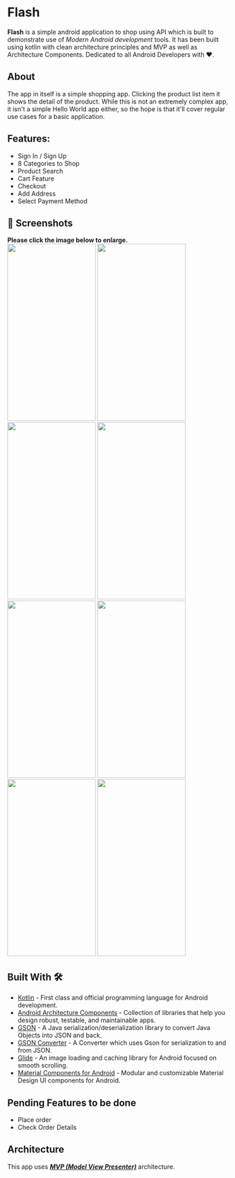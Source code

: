 # Flash 

**Flash** is a simple android application to shop using API which is built to demonstrate use of *Modern Android development* tools. It has been built using kotlin with clean architecture principles and MVP as well as Architecture Components. Dedicated to all Android Developers with ❤️.

## About
The app in itself is a simple shopping app. Clicking the product list item it shows the detail of the product. While this is not an extremely complex app, it isn't a simple Hello World app either, so the hope is that it'll cover regular use cases for a basic application.

## Features:
- Sign In / Sign Up
- 8 Categories to Shop  
- Product Search
- Cart Feature
- Checkout
- Add Address
- Select Payment Method


## 📸 Screenshots

**Please click the image below to enlarge.**  
<img src="https://user-images.githubusercontent.com/107707771/180245280-1540bcf1-5a14-4a4c-88ac-ffee55acc055.png"  width="200" height="400"/>
<img src="https://user-images.githubusercontent.com/107707771/180245374-970bdd28-6b2a-4d38-be8f-6301dad751e2.png"  width="200" height="400"/>
<img src="https://user-images.githubusercontent.com/107707771/180245525-e6c80fd4-32ed-4b71-a2ee-e94982ce22f2.png"  width="200" height="400"/>
<img src="https://user-images.githubusercontent.com/107707771/180245640-21990946-3306-4174-b31e-a42774e86b9f.png"  width="200" height="400"/>
<img src="https://user-images.githubusercontent.com/107707771/180245751-e8114045-ac0a-452f-a47b-d58adcea01f2.png"  width="200" height="400"/>
<img src="https://user-images.githubusercontent.com/107707771/180246157-2ddf36c2-ea3e-4191-86d2-0c27699cffe2.png"  width="200" height="400"/>
<img src="https://user-images.githubusercontent.com/107707771/180245841-3ffbbf58-0377-4a40-ac60-de6e18984a24.png"  width="200" height="400"/>
<img src="https://user-images.githubusercontent.com/107707771/180246368-e68ab01e-2f0e-42cd-a671-1ee992468f6c.png"  width="200" height="400"/>


## Built With 🛠
- [Kotlin](https://kotlinlang.org/) - First class and official programming language for Android development.
- [Android Architecture Components](https://developer.android.com/topic/libraries/architecture) - Collection of libraries that help you design robust, testable, and     maintainable apps.
- [GSON](https://github.com/google/gson) - A Java serialization/deserialization library to convert Java Objects into JSON and back.
- [GSON Converter](https://github.com/square/retrofit/tree/master/retrofit-converters/gson) - A Converter which uses Gson for serialization to and from JSON.
- [Glide](https://github.com/bumptech/glide) - An image loading and caching library for Android focused on smooth scrolling.
- [Material Components for Android](https://github.com/material-components/material-components-android) - Modular and customizable Material Design UI components for Android.

## Pending Features to be done

- Place order
- Check Order Details


## Architecture
This app uses [***MVP (Model View Presenter)***](https://en.wikipedia.org/wiki/Model%E2%80%93view%E2%80%93presenter) architecture.
